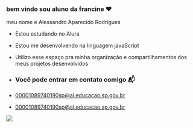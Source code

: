 ### bem vindo sou aluno da francine ❤️

meu nome e Alessandro Aparecido Rodrigues 

- Estou estudando no Alura
- Estou me desenvolvendo na linguagem javaScript
- Utilizo esse espaço pra minha organização e compartilhamentos dos meus projetos desenvolvidos

- ### Você pode entrar em contato comigo 📬

- 00001089740190sp@al.educacao.sp.gov.br

- 00001089740190sp@al.educacao.sp.gov.br

![](https://media1.tenor.com/m/ZCxwVKNGulcAAAAd/carlos-sumar%C3%A9.gif)
